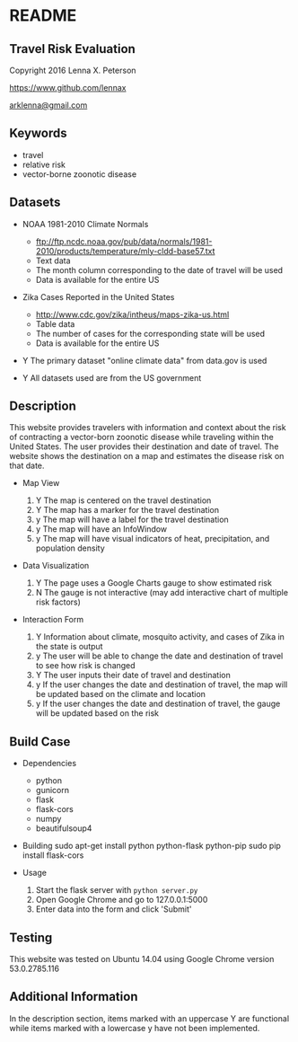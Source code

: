 README
======

Travel Risk Evaluation
----------------------

Copyright 2016 Lenna X. Peterson

https://www.github.com/lennax

arklenna@gmail.com

Keywords
--------
* travel
* relative risk
* vector-borne zoonotic disease

Datasets
--------
* NOAA 1981-2010 Climate Normals 
    - ftp://ftp.ncdc.noaa.gov/pub/data/normals/1981-2010/products/temperature/mly-cldd-base57.txt
    - Text data
    - The month column corresponding to the date of travel will be used
    - Data is available for the entire US

* Zika Cases Reported in the United States
    - http://www.cdc.gov/zika/intheus/maps-zika-us.html 
    - Table data
    - The number of cases for the corresponding state will be used
    - Data is available for the entire US

* Y The primary dataset "online climate data" from data.gov is used

* Y All datasets used are from the US government

Description
-----------
This website provides travelers with information and context about the risk of contracting a vector-born zoonotic disease while traveling within the United States.
The user provides their destination and date of travel.
The website shows the destination on a map and estimates the disease risk on that date.
<!--The website will use data in the following ways:-->

<!--* Weather data from *Open Climate* will be used to estimate mosquito population; mosquito population has a positive correlation with risk-->
<!--* Population density of the area from *Data.gov* has a positive correlation with risk-->
<!--* Statistics about vector-born zoonotic diseases from *Data.gov* will be used to list possible infections in the area-->

* Map View
    1. Y The map is centered on the travel destination
    2. Y The map has a marker for the travel destination
    3. y The map will have a label for the travel destination
    4. y The map will have an InfoWindow
    5. y The map will have visual indicators of heat, precipitation, and population density

* Data Visualization
    1. Y The page uses a Google Charts gauge to show estimated risk
    2. N The gauge is not interactive (may add interactive chart of multiple risk factors)

* Interaction Form
    1. Y Information about climate, mosquito activity, and cases of Zika in the state is output
    2. y The user will be able to change the date and destination of travel to see how risk is changed
    3. Y The user inputs their date of travel and destination
    4. y If the user changes the date and destination of travel, the map will be updated based on the climate and location
    5. y If the user changes the date and destination of travel, the gauge will be updated based on the risk

Build Case
----------
* Dependencies
    - python
    - gunicorn
    - flask
    - flask-cors
    - numpy
    - beautifulsoup4

* Building
    sudo apt-get install python python-flask python-pip
    sudo pip install flask-cors

* Usage
    1. Start the flask server with `python server.py`
    2. Open Google Chrome and go to 127.0.0.1:5000
    3. Enter data into the form and click 'Submit'

Testing
-------
This website was tested on Ubuntu 14.04 using Google Chrome version 53.0.2785.116

Additional Information
----------------------
In the description section, items marked with an uppercase Y are functional while items marked with a lowercase y have not been implemented.
